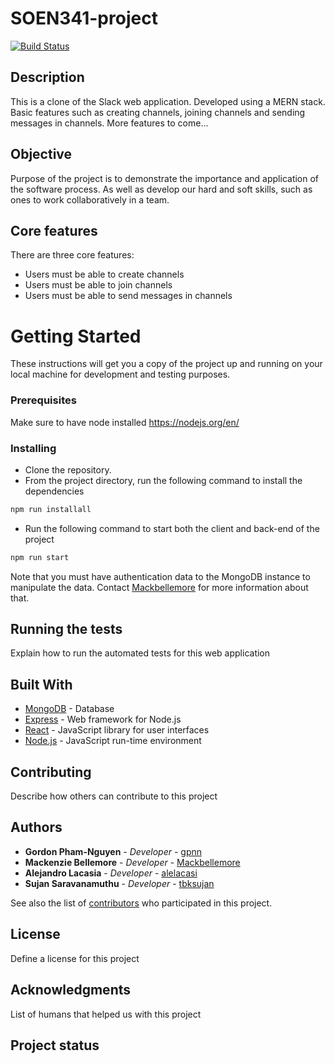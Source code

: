 # SOEN341-project

[![Build Status](https://travis-ci.com/gpnn/soen341-project.svg?token=k8zgsLd2PutjdAoQXZYy&branch=master)](https://travis-ci.com/gpnn/soen341-project)

## Description

This is a clone of the Slack web application. Developed using a MERN stack. Basic features such as creating channels, joining channels and sending messages in channels. More features to come...

## Objective

Purpose of the project is to demonstrate the importance and application of the software process. As well as develop our hard and soft skills, such as ones to work collaboratively in a team.

## Core features
There are three core features: 

*  Users must be able to create channels
*  Users must be able to join channels
*  Users must be able to send messages in channels

# Getting Started

These instructions will get you a copy of the project up and running on your local machine for development and testing purposes.

### Prerequisites

Make sure to have node installed https://nodejs.org/en/

### Installing

* Clone the repository.
* From the project directory, run the following command to install the dependencies
````bash
npm run installall
````
* Run the following command to start both the client and back-end of the project
````bash
npm run start
````

Note that you must have authentication data to the MongoDB instance to manipulate the data. Contact [Mackbellemore](https://github.com/Mackbellemore/) for more information about that.

## Running the tests

Explain how to run the automated tests for this web application

## Built With

* [MongoDB](https://www.mongodb.com/) - Database
* [Express](https://expressjs.com/) - Web framework for Node.js
* [React](https://reactjs.org/) - JavaScript library for user interfaces
* [Node.js](https://nodejs.org/en/) - JavaScript run-time environment

## Contributing

Describe how others can contribute to this project

## Authors

* **Gordon Pham-Nguyen** - *Developer* - [gpnn](https://github.com/gpnn/)
* **Mackenzie Bellemore** - *Developer* - [Mackbellemore](https://github.com/Mackbellemore/)
* **Alejandro Lacasia** - *Developer* - [alelacasi](https://github.com/alelacasi)
* **Sujan Saravanamuthu** - *Developer* - [tbksujan](https://github.com/tbksujan/)

See also the list of [contributors](https://github.com/your/project/contributors) who participated in this project.

## License

Define a license for this project

## Acknowledgments

List of humans that helped us with this project

## Project status
